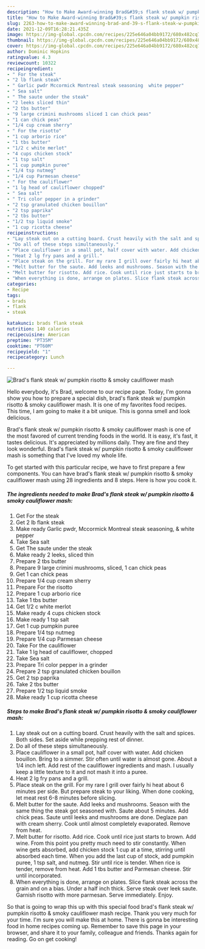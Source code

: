 ```yaml
---
description: "How to Make Award-winning Brad&#39;s flank steak w/ pumpkin risotto &amp; smoky cauliflower mash"
title: "How to Make Award-winning Brad&#39;s flank steak w/ pumpkin risotto &amp; smoky cauliflower mash"
slug: 2263-how-to-make-award-winning-brad-and-39-s-flank-steak-w-pumpkin-risotto-and-amp-smoky-cauliflower-mash
date: 2021-12-09T16:28:21.435Z
image: https://img-global.cpcdn.com/recipes/225e646a04bb9172/680x482cq70/brads-flank-steak-w-pumpkin-risotto-smoky-cauliflower-mash-recipe-main-photo.jpg
thumbnail: https://img-global.cpcdn.com/recipes/225e646a04bb9172/680x482cq70/brads-flank-steak-w-pumpkin-risotto-smoky-cauliflower-mash-recipe-main-photo.jpg
cover: https://img-global.cpcdn.com/recipes/225e646a04bb9172/680x482cq70/brads-flank-steak-w-pumpkin-risotto-smoky-cauliflower-mash-recipe-main-photo.jpg
author: Dominic Hopkins
ratingvalue: 4.3
reviewcount: 10322
recipeingredient:
- " For the steak"
- "2 lb flank steak"
- " Garlic pwdr Mccormick Montreal steak seasoning  white pepper"
- " Sea salt"
- " The saute under the steak"
- "2 leeks sliced thin"
- "2 tbs butter"
- "9 large crimini mushrooms sliced 1 can chick peas"
- "1 can chick peas"
- "1/4 cup cream sherry"
- " For the risotto"
- "1 cup arborio rice"
- "1 tbs butter"
- "1/2 c white merlot"
- "4 cups chicken stock"
- "1 tsp salt"
- "1 cup pumpkin puree"
- "1/4 tsp nutmeg"
- "1/4 cup Parmesan cheese"
- " For the cauliflower"
- "1 lg head of cauliflower chopped"
- " Sea salt"
- " Tri color pepper in a grinder"
- "2 tsp granulated chicken bouillon"
- "2 tsp paprika"
- "2 tbs butter"
- "1/2 tsp liquid smoke"
- "1 cup ricotta cheese"
recipeinstructions:
- "Lay steak out on a cutting board. Crust heavily with the salt and spices. Both sides. Set aside while prepping rest of dinner."
- "Do all of these steps simultaneously."
- "Place cauliflower in a small pot, half cover with water. Add chicken bouillon. Bring to a simmer. Stir often until water is almost gone. About a 1/4 inch left. Add rest of the cauliflower ingredients and mash. I usually keep a little texture to it and not mash it into a puree."
- "Heat 2 lg fry pans and a grill."
- "Place steak on the grill. For my rare I grill over fairly hi heat about 6 minutes per side. But prepare steak to your liking. When done cooking, let meat rest 6-8 minutes before slicing."
- "Melt butter for the saute. Add leeks and mushrooms. Season with the same thing the steak got seasoned with. Saute about 5 minutes. Add chick peas. Saute until leeks and mushrooms are done. Deglaze pan with cream sherry. Cook until almost completely evaporated. Remove from heat."
- "Melt butter for risotto. Add rice. Cook until rice just starts to brown. Add wine. From this point you pretty much need to stir constantly. When wine gets absorbed, add chicken stock 1 cup at a time, stirring until absorbed each time. When you add the last cup of stock, add pumpkin puree, 1 tsp salt, and nutmeg. Stir until rice is tender. When rice is tender, remove from heat. Add 1 tbs butter and Parmesan cheese. Stir until incorporated."
- "When everything is done, arrange on plates. Slice flank steak across the grain and on a bias. Under a half inch thick. Serve steak over leek saute. Garnish risotto with more parmesan. Serve immediately. Enjoy."
categories:
- Recipe
tags:
- brads
- flank
- steak

katakunci: brads flank steak 
nutrition: 140 calories
recipecuisine: American
preptime: "PT35M"
cooktime: "PT60M"
recipeyield: "1"
recipecategory: Lunch

---
```



![Brad's flank steak w/ pumpkin risotto & smoky cauliflower mash](https://img-global.cpcdn.com/recipes/225e646a04bb9172/680x482cq70/brads-flank-steak-w-pumpkin-risotto-smoky-cauliflower-mash-recipe-main-photo.jpg)

Hello everybody, it's Brad, welcome to our recipe page. Today, I'm gonna show you how to prepare a special dish, brad's flank steak w/ pumpkin risotto & smoky cauliflower mash. It is one of my favorites food recipes. This time, I am going to make it a bit unique. This is gonna smell and look delicious.

Brad's flank steak w/ pumpkin risotto & smoky cauliflower mash is one of the most favored of current trending foods in the world. It is easy, it's fast, it tastes delicious. It's appreciated by millions daily. They are fine and they look wonderful. Brad's flank steak w/ pumpkin risotto & smoky cauliflower mash is something that I've loved my whole life.




To get started with this particular recipe, we have to first prepare a few components. You can have brad's flank steak w/ pumpkin risotto & smoky cauliflower mash using 28 ingredients and 8 steps. Here is how you cook it.

<!--inarticleads1-->

##### The ingredients needed to make Brad's flank steak w/ pumpkin risotto & smoky cauliflower mash:

1. Get  For the steak
1. Get 2 lb flank steak
1. Make ready  Garlic pwdr, Mccormick Montreal steak seasoning, & white pepper
1. Take  Sea salt
1. Get  The saute under the steak
1. Make ready 2 leeks, sliced thin
1. Prepare 2 tbs butter
1. Prepare 9 large crimini mushrooms, sliced, 1 can chick peas
1. Get 1 can chick peas
1. Prepare 1/4 cup cream sherry
1. Prepare  For the risotto
1. Prepare 1 cup arborio rice
1. Take 1 tbs butter
1. Get 1/2 c white merlot
1. Make ready 4 cups chicken stock
1. Make ready 1 tsp salt
1. Get 1 cup pumpkin puree
1. Prepare 1/4 tsp nutmeg
1. Prepare 1/4 cup Parmesan cheese
1. Take  For the cauliflower
1. Take 1 lg head of cauliflower, chopped
1. Take  Sea salt
1. Prepare  Tri color pepper in a grinder
1. Prepare 2 tsp granulated chicken bouillon
1. Get 2 tsp paprika
1. Take 2 tbs butter
1. Prepare 1/2 tsp liquid smoke
1. Make ready 1 cup ricotta cheese




<!--inarticleads2-->

##### Steps to make Brad's flank steak w/ pumpkin risotto & smoky cauliflower mash:

1. Lay steak out on a cutting board. Crust heavily with the salt and spices. Both sides. Set aside while prepping rest of dinner.
1. Do all of these steps simultaneously.
1. Place cauliflower in a small pot, half cover with water. Add chicken bouillon. Bring to a simmer. Stir often until water is almost gone. About a 1/4 inch left. Add rest of the cauliflower ingredients and mash. I usually keep a little texture to it and not mash it into a puree.
1. Heat 2 lg fry pans and a grill.
1. Place steak on the grill. For my rare I grill over fairly hi heat about 6 minutes per side. But prepare steak to your liking. When done cooking, let meat rest 6-8 minutes before slicing.
1. Melt butter for the saute. Add leeks and mushrooms. Season with the same thing the steak got seasoned with. Saute about 5 minutes. Add chick peas. Saute until leeks and mushrooms are done. Deglaze pan with cream sherry. Cook until almost completely evaporated. Remove from heat.
1. Melt butter for risotto. Add rice. Cook until rice just starts to brown. Add wine. From this point you pretty much need to stir constantly. When wine gets absorbed, add chicken stock 1 cup at a time, stirring until absorbed each time. When you add the last cup of stock, add pumpkin puree, 1 tsp salt, and nutmeg. Stir until rice is tender. When rice is tender, remove from heat. Add 1 tbs butter and Parmesan cheese. Stir until incorporated.
1. When everything is done, arrange on plates. Slice flank steak across the grain and on a bias. Under a half inch thick. Serve steak over leek saute. Garnish risotto with more parmesan. Serve immediately. Enjoy.




So that is going to wrap this up with this special food brad's flank steak w/ pumpkin risotto & smoky cauliflower mash recipe. Thank you very much for your time. I'm sure you will make this at home. There is gonna be interesting food in home recipes coming up. Remember to save this page in your browser, and share it to your family, colleague and friends. Thanks again for reading. Go on get cooking!
